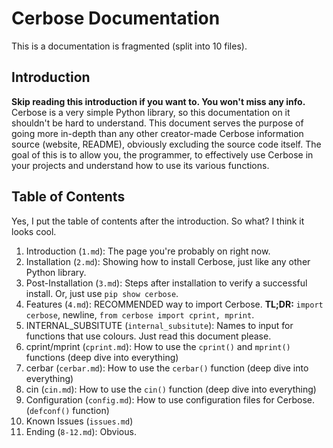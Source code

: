 # Cerbose Documentation
This is a documentation is fragmented (split into 10 files).

## Introduction
**Skip reading this introduction if you want to. You won't miss any info.**  
Cerbose is a very simple Python library, so this documentation on it shouldn't be hard to understand. This document serves the purpose of going more in-depth than any other creator-made Cerbose information source (website, README), obviously excluding the source code itself. The goal of this is to allow you, the programmer, to effectively use Cerbose in your projects and understand how to use its various functions.  

## Table of Contents
Yes, I put the table of contents after the introduction. So what? I think it looks cool.
1. Introduction (`1.md`): The page you're probably on right now.
2. Installation (`2.md`): Showing how to install Cerbose, just like any other Python library.
3. Post-Installation (`3.md`): Steps after installation to verify a successful install. Or, just use `pip show cerbose`.
4. Features (`4.md`): RECOMMENDED way to import Cerbose. **TL;DR:**  `import cerbose`, newline, `from cerbose import cprint, mprint`.
5. INTERNAL_SUBSITUTE (`internal_subsitute`): Names to input for functions that use colours. Just read this document please.
6. cprint/mprint (`cprint.md`): How to use the `cprint()` and `mprint()` functions (deep dive into everything)
7. cerbar (`cerbar.md`): How to use the `cerbar()` function (deep dive into everything)
8. cin (`cin.md`): How to use the `cin()` function (deep dive into everything)
9. Configuration (`config.md`): How to use configuration files for Cerbose. (`defconf()` function)
10. Known Issues (`issues.md`)
11. Ending (`8-12.md`): Obvious.
